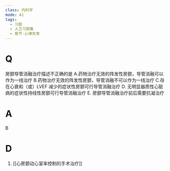 ```yaml
---
class: 内科学
mode: A1
tags:
  - 习题
  - 人卫习题集
  - 章节-心律失常
---
```


# Q
房颤导管消融治疗描述不正确的是
A.药物治疗无效的阵发性房颤，导管消融可以作为一线治疗
B.药物治疗无效的阵发性房颤，导管消融不可以作为一线治疗
C.存在心衰和（或）LVEF 减少的症状性房颤可行导管消融治疗
D. 无明显器质性心脏病的症状性持线性房颤可行导管消融治疗
E. 房颤导管消融治疗前后需要抗凝治疗
# A
B

# D
1. [[心房颤动心室率控制的手术治疗]]
